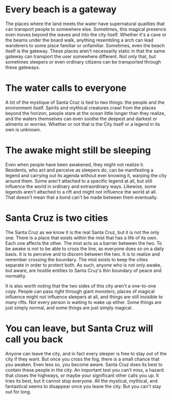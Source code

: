 # Every beach is a gateway
The places where the land meets the water have supernatural qualities that can transport people to somewhere else. Sometimes, this magical presence even moves beyond the waves and into the city itself. Whether it's a cave or the beams under the board walk, anything resembling a arch can lead wanderers to some place familiar or unfamiliar. Sometimes, even the beach itself is the gateway. These places aren't necessarily static in that the same gateway can transport the user somewhere different. Not only that, but sometimes sleepers or even ordinary citizens can be transported through these gateways.

# The water calls to everyone
A lot of the mystique of Santa Cruz is tied to two things: the people and the environment itself. Spirits and mythical creatures crawl from the places beyond the horizon, people stare at the ocean little longer than they realize, and the waters themselves can even soothe the deepest and darkest or ailments or worries. Whether or not that is the City itself or a legend in its own is unknown.

# The awake might still be sleeping
Even when people have been awakened, they might not realize it. Residents, who act and perceive as sleepers do, can be manifesting a legend and carrying out its agenda without ever knowing it, warping the city around them. Some aren't attached to a specific legend at all, but still influence the world in ordinary and extraordinary ways. Likewise, some legends aren't attached to a rift and might not influence the world at all. That doesn't mean that a bond can't be made between them eventually.

# Santa Cruz is two cities
The Santa Cruz as we know it is the real Santa Cruz, but it is not the only one. There is a place that exists within the mist that has a life of its own. Each one affects the other. The mist acts as a barrier between the two. To be awake is not to be able to cross the line, as everyone does so on a daily basis. It is to perceive and to discern between the two. It is to realize and remember crossing the boundary. The mist exists to keep the cities separate in order to protect both. As such, anyone who is not only awake, but aware, are hostile entities to Santa Cruz's thin boundary of peace and normality.

It is also worth noting that the two sides of this city aren't a one-to-one copy. People can pass right through giant monsters, places of magical influence might not influence sleepers at all, and things are still invisible to many rifts. Not every person is waiting to wake up either. Some things are just simply normal, and some things are just simply magical.

# You can leave, but Santa Cruz will call you back
Anyone can leave the city, and in fact every sleeper is free to stay out of the city if they want. But once you cross the fog, there is a small chance that you awaken. Even less so, you become aware. Santa Cruz does its best to contain these people in the city. An important test you can't miss, a hazard that closes the highways, or maybe your significant other calls you up. It tries its best, but it cannot stop everyone. All the mystical, mythical, and fantastical seems to disappear once you leave the city. But you can't stay out for long.